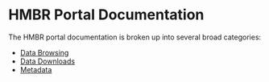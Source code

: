 # HMBR Portal Documentation

The HMBR portal documentation is broken up into several broad categories:

* [Data Browsing](https://github.com/hmbr-project/documentation/blob/master/browse_portal.md)
* [Data Downloads](https://github.com/hmbr-project/documentation/blob/master/download_file_manifest.md)
* [Metadata](https://github.com/hmbr-project/documentation/blob/master/download_portal_client.md)